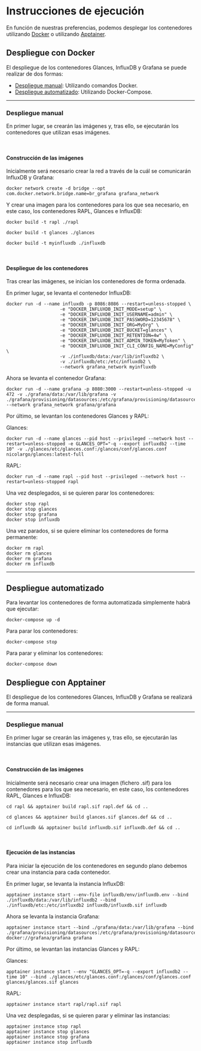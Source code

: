 # Instrucciones de ejecución
En función de nuestras preferencias, podemos desplegar los contenedores utilizando [Docker](#docker) o utilizando [Apptainer](#apptainer).

<a name="docker"></a>
## Despliegue con Docker

El despliegue de los contenedores Glances, InfluxDB y Grafana se puede realizar de dos formas:

- [Despliegue manual](#manual): Utilizando comandos Docker.
- [Despliegue automatizado](#auto): Utilizando Docker-Compose.

---
<a name="manual"></a>
### Despliegue manual
En primer lugar, se crearán las imágenes y, tras ello, se ejecutarán los contenedores que utilizan esas imágenes.

<br>

#### Construcción de las imágenes
Inicialmente será necesario crear la red a través de la cuál se comunicarán InfluxDB y Grafana:

```shell
docker network create -d bridge --opt com.docker.network.bridge.name=br_grafana grafana_network
```

Y crear una imagen para los contenedores para los que sea necesario, en este caso, los contenedores RAPL, Glances e InfluxDB:

```shell
docker build -t rapl ./rapl
```

```shell
docker build -t glances ./glances
```

```shell
docker build -t myinfluxdb ./influxdb
```
<br>

#### Despliegue de los contenedores

Tras crear las imágenes, se inician los contenedores de forma ordenada.

En primer lugar, se levanta el contenedor InfluxDB:

```shell
docker run -d --name influxdb -p 8086:8086 --restart=unless-stopped \
					-e "DOCKER_INFLUXDB_INIT_MODE=setup" \
					-e "DOCKER_INFLUXDB_INIT_USERNAME=admin" \
					-e "DOCKER_INFLUXDB_INIT_PASSWORD=12345678" \
					-e "DOCKER_INFLUXDB_INIT_ORG=MyOrg" \
					-e "DOCKER_INFLUXDB_INIT_BUCKET=glances" \
					-e "DOCKER_INFLUXDB_INIT_RETENTION=4w" \
					-e "DOCKER_INFLUXDB_INIT_ADMIN_TOKEN=MyToken" \
					-e "DOCKER_INFLUXDB_INIT_CLI_CONFIG_NAME=MyConfig" \
					-v ./influxdb/data:/var/lib/influxdb2 \
					-v ./influxdb/etc:/etc/influxdb2 \
					--network grafana_network myinfluxdb
```

Ahora se levanta el contenedor Grafana:

```shell
docker run -d --name grafana -p 8080:3000 --restart=unless-stopped -u 472 -v ./grafana/data:/var/lib/grafana -v ./grafana/provisioning/datasources:/etc/grafana/provisioning/datasources --network grafana_network grafana/grafana
```

Por último, se levantan los contenedores Glances y RAPL:

Glances:
```shell
docker run -d --name glances --pid host --privileged --network host --restart=unless-stopped -e GLANCES_OPT="-q --export influxdb2 --time 10" -v ./glances/etc/glances.conf:/glances/conf/glances.conf nicolargo/glances:latest-full
```

RAPL:
```shell
docker run -d --name rapl --pid host --privileged --network host --restart=unless-stopped rapl
```

Una vez desplegados, si se quieren parar los contenedores:

```shell
docker stop rapl
docker stop glances
docker stop grafana
docker stop influxdb
```

Una vez parados, si se quiere eliminar los contenedores de forma permanente:

```shell
docker rm rapl
docker rm glances
docker rm grafana
docker rm influxdb
```

---
<a name="auto"></a>
## Despliegue automatizado

Para levantar los contenedores de forma automatizada simplemente habrá que ejecutar:

```shell
docker-compose up -d
```

Para parar los contenedores:

```shell
docker-compose stop
```

Para parar y eliminar los contenedores:

```shell
docker-compose down
```

<a name="apptainer"></a>
## Despliegue con Apptainer

El despliegue de los contenedores Glances, InfluxDB y Grafana se realizará de forma manual.

---
<a name="manual"></a>
### Despliegue manual
En primer lugar se crearán las imágenes y, tras ello, se ejecutarán las instancias que utilizan esas imágenes.

<br>

#### Construcción de las imágenes
Inicialmente será necesario crear una imagen (fichero .sif) para los contenedores para los que sea necesario, en este caso, los contenedores RAPL, Glances e InfluxDB:

```shell
cd rapl && apptainer build rapl.sif rapl.def && cd ..
```

```shell
cd glances && apptainer build glances.sif glances.def && cd ..
```

```shell
cd influxdb && apptainer build influxdb.sif influxdb.def && cd ..
```
<br>

#### Ejecución de las instancias

Para iniciar la ejecución de los contenedores en segundo plano debemos crear una instancia para cada contenedor.

En primer lugar, se levanta la instancia InfluxDB:

```shell
apptainer instance start --env-file influxdb/env/influxdb.env --bind ./influxdb/data:/var/lib/influxdb2 --bind ./influxdb/etc:/etc/influxdb2 influxdb/influxdb.sif influxdb
```

Ahora se levanta la instancia Grafana:

```shell
apptainer instance start --bind ./grafana/data:/var/lib/grafana --bind ./grafana/provisioning/datasources:/etc/grafana/provisioning/datasources docker://grafana/grafana grafana
```

Por último, se levantan las instancias Glances y RAPL:

Glances:
```shell
apptainer instance start --env "GLANCES_OPT=-q --export influxdb2 --time 10" --bind ./glances/etc/glances.conf:/glances/conf/glances.conf glances/glances.sif glances
```

RAPL:
```shell
apptainer instance start rapl/rapl.sif rapl
```

Una vez desplegadas, si se quieren parar y eliminar las instancias:

```shell
apptainer instance stop rapl
apptainer instance stop glances
apptainer instance stop grafana
apptainer instance stop influxdb
```